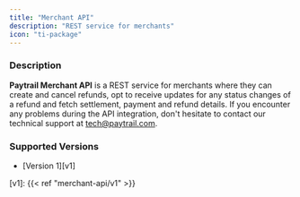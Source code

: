 ```yaml
---
title: "Merchant API"
description: "REST service for merchants"
icon: "ti-package"
---
```


### Description

**Paytrail Merchant API** is a REST service for merchants where they can create and cancel refunds, opt to receive updates for any status changes of a refund and fetch settlement, payment and refund details. If you encounter any problems during the API integration, don't hesitate to contact our technical support at <tech@paytrail.com>.

### Supported Versions

- [Version 1][v1]

[v1]: {{< ref "merchant-api/v1" >}}
